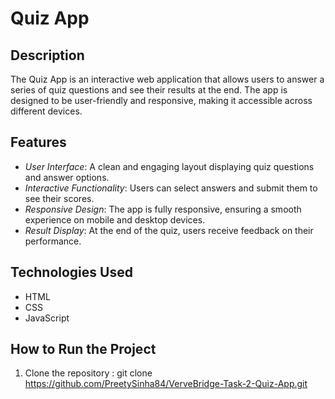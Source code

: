 # Quiz App

## Description
The Quiz App is an interactive web application that allows users to answer a series of quiz questions and see their results at the end. The app is designed to be user-friendly and responsive, making it accessible across different devices.

## Features
- *User Interface*: A clean and engaging layout displaying quiz questions and answer options.
- *Interactive Functionality*: Users can select answers and submit them to see their scores.
- *Responsive Design*: The app is fully responsive, ensuring a smooth experience on mobile and desktop devices.
- *Result Display*: At the end of the quiz, users receive feedback on their performance.

## Technologies Used
- HTML
- CSS
- JavaScript

## How to Run the Project
1. Clone the repository :
   git clone https://github.com/PreetySinha84/VerveBridge-Task-2-Quiz-App.git
